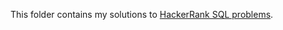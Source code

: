 This folder contains my solutions to [HackerRank SQL problems](https://www.hackerrank.com/domains/sql).
